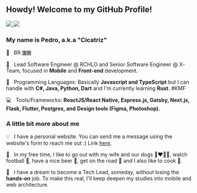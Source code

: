 ## Howdy! Welcome to my GitHub Profile!

<p align="left">
  <a href="mailto:pedrocmello.bsi@gmail.com" alt="Gmail " target="_blank" rel="noreferrer noopener">
    <img src="https://img.shields.io/badge/-Gmail-FF0000?style=flat-square&labelColor=FF0000&logo=gmail&logoColor=white&link=mailto:pedrocmello.bsi@gmail.com" />
  </a>

  <a href="https://www.linkedin.com/in/pedro-c-mello/" alt="Linkedin" target="_blank" rel="noreferrer noopener">
    <img src="https://img.shields.io/badge/-Linkedin-0e76a8?style=flat-square&logo=Linkedin&logoColor=white&link=https://www.linkedin.com/in/pedro-c-mello/" />
  </a>
</p>  

### My name is Pedro, a.k.a "Cicatriz"

<p align="left">
  📌 &nbsp; BR <strong>🇧🇷</strong>
</p>
<p align="left">
  💼 &nbsp; Lead Software Engineer @ RCHLO and Senior Software Engineer @ X-Team, focused in <strong>Mobile</strong> and <strong>Front-end</strong> development.
</p>
<p align="left">
  🚀 &nbsp; Programming Languages: Basically <strong>Javascript and TypeScript</strong> but I can handle with <strong>C#, Java, Python, Dart</strong> and I'm currently learning <strong>Rust</strong>. #KMF
</p>
<p align="left">
  💻 &nbsp; Tools/Frameworks: <strong>ReactJS/React Native, Express.js, Gatsby, Next.js, Flask, Flutter, Postgres, and Design tools (Figma, Photoshop).</strong>
</p>


### A little bit more about me

<p align="left">
  💡 &nbsp; I have a personal website. You can send me a message using the website's form to reach me out :) Link <a href="https://cicatriz.dev" alt="personal web site" target="_blank" rel="noreferrer noopener">here</a>.
</p>
<p align="left">
  🍺 &nbsp; In my free time, I like to go out with my wife and our dogs 👩‍❤️‍👨🐶, watch football 🏈, have a nice beer 🍻, get on the road 🚗 and I also like to cook 🥣.
</p>
<p align="left">
  🧭 &nbsp; I have a dream to become a Tech Lead, someday, without losing the <strong>hands-on</strong> job. To make this real, I'll keep deepen my studies into mobile and web architecture.
</p>  
